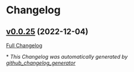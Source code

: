 # Changelog

## [v0.0.25](https://github.com/nimble-ui/NimbleUI/tree/v0.0.25) (2022-12-04)

[Full Changelog](https://github.com/nimble-ui/NimbleUI/compare/9ef0b86ea5ee99e218c3c1ba4360b3224620b687...v0.0.25)



\* *This Changelog was automatically generated by [github_changelog_generator](https://github.com/github-changelog-generator/github-changelog-generator)*
